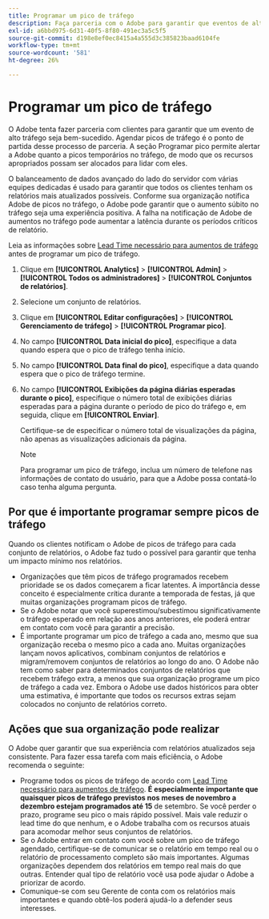 ```yaml
---
title: Programar um pico de tráfego
description: Faça parceria com o Adobe para garantir que eventos de alto tráfego não tenham latência.
exl-id: a6bbd975-6d31-40f5-8f80-491ec3a5c5f5
source-git-commit: d198e8ef0ec8415a4a555d3c385823baad6104fe
workflow-type: tm+mt
source-wordcount: '581'
ht-degree: 26%

---
```


# Programar um pico de tráfego

O Adobe tenta fazer parceria com clientes para garantir que um evento de alto tráfego seja bem-sucedido. Agendar picos de tráfego é o ponto de partida desse processo de parceria. A seção Programar pico permite alertar a Adobe quanto a picos temporários no tráfego, de modo que os recursos apropriados possam ser alocados para lidar com eles.

O balanceamento de dados avançado do lado do servidor com várias equipes dedicadas é usado para garantir que todos os clientes tenham os relatórios mais atualizados possíveis. Conforme sua organização notifica Adobe de picos no tráfego, o Adobe pode garantir que o aumento súbito no tráfego seja uma experiência positiva. A falha na notificação de Adobe de aumentos no tráfego pode aumentar a latência durante os períodos críticos de relatório.

Leia as informações sobre [Lead Time necessário para aumentos de tráfego](/help/admin/c-traffic-management/traffic-lead-time.md) antes de programar um pico de tráfego.

1. Clique em **[!UICONTROL Analytics]** > **[!UICONTROL Admin]** > **[!UICONTROL Todos os administradores]** > **[!UICONTROL Conjuntos de relatórios]**.
1. Selecione um conjunto de relatórios.
1. Clique em **[!UICONTROL Editar configurações]** > **[!UICONTROL Gerenciamento de tráfego]** > **[!UICONTROL Programar pico]**.
1. No campo **[!UICONTROL Data inicial do pico]**, especifique a data quando espera que o pico de tráfego tenha início.
1. No campo **[!UICONTROL Data final do pico]**, especifique a data quando espera que o pico de tráfego termine.
1. No campo **[!UICONTROL Exibições da página diárias esperadas durante o pico]**, especifique o número total de exibições diárias esperadas para a página durante o período de pico do tráfego e, em seguida, clique em **[!UICONTROL Enviar]**.

   Certifique-se de especificar o número total de visualizações da página, não apenas as visualizações adicionais da página.

   >[!NOTE]
   >
   >Para programar um pico de tráfego, inclua um número de telefone nas informações de contato do usuário, para que a Adobe possa contatá-lo caso tenha alguma pergunta.

## Por que é importante programar sempre picos de tráfego

Quando os clientes notificam o Adobe de picos de tráfego para cada conjunto de relatórios, o Adobe faz tudo o possível para garantir que tenha um impacto mínimo nos relatórios.

* Organizações que têm picos de tráfego programados recebem prioridade se os dados começarem a ficar latentes. A importância desse conceito é especialmente crítica durante a temporada de festas, já que muitas organizações programam picos de tráfego.
* Se o Adobe notar que você superestimou/subestimou significativamente o tráfego esperado em relação aos anos anteriores, ele poderá entrar em contato com você para garantir a precisão.
* É importante programar um pico de tráfego a cada ano, mesmo que sua organização receba o mesmo pico a cada ano. Muitas organizações lançam novos aplicativos, combinam conjuntos de relatórios e migram/removem conjuntos de relatórios ao longo do ano. O Adobe não tem como saber para determinados conjuntos de relatórios que recebem tráfego extra, a menos que sua organização programe um pico de tráfego a cada vez. Embora o Adobe use dados históricos para obter uma estimativa, é importante que todos os recursos extras sejam colocados no conjunto de relatórios correto.

## Ações que sua organização pode realizar

O Adobe quer garantir que sua experiência com relatórios atualizados seja consistente. Para fazer essa tarefa com mais eficiência, o Adobe recomenda o seguinte:

* Programe todos os picos de tráfego de acordo com [Lead Time necessário para aumentos de tráfego](traffic-lead-time.md). **É especialmente importante que quaisquer picos de tráfego previstos nos meses de novembro a dezembro estejam programados até 15** de setembro. Se você perder o prazo, programe seu pico o mais rápido possível. Mais vale reduzir o lead time do que nenhum, e o Adobe trabalha com os recursos atuais para acomodar melhor seus conjuntos de relatórios.
* Se o Adobe entrar em contato com você sobre um pico de tráfego agendado, certifique-se de comunicar se o relatório em tempo real ou o relatório de processamento completo são mais importantes. Algumas organizações dependem dos relatórios em tempo real mais do que outras. Entender qual tipo de relatório você usa pode ajudar o Adobe a priorizar de acordo.
* Comunique-se com seu Gerente de conta com os relatórios mais importantes e quando obtê-los poderá ajudá-lo a defender seus interesses.

